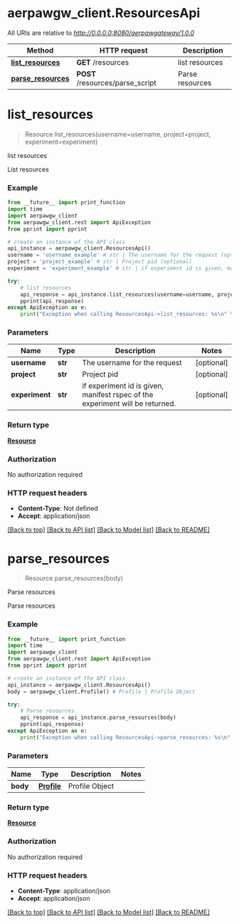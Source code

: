 # aerpawgw_client.ResourcesApi

All URIs are relative to *http://0.0.0.0:8080/aerpawgateway/1.0.0*

Method | HTTP request | Description
------------- | ------------- | -------------
[**list_resources**](ResourcesApi.md#list_resources) | **GET** /resources | list resources
[**parse_resources**](ResourcesApi.md#parse_resources) | **POST** /resources/parse_script | Parse resources

# **list_resources**
> Resource list_resources(username=username, project=project, experiment=experiment)

list resources

List resources

### Example
```python
from __future__ import print_function
import time
import aerpawgw_client
from aerpawgw_client.rest import ApiException
from pprint import pprint

# create an instance of the API class
api_instance = aerpawgw_client.ResourcesApi()
username = 'username_example' # str | The username for the request (optional)
project = 'project_example' # str | Project pid (optional)
experiment = 'experiment_example' # str | if experiment id is given, manifest rspec of the experiment will be returned. (optional)

try:
    # list resources
    api_response = api_instance.list_resources(username=username, project=project, experiment=experiment)
    pprint(api_response)
except ApiException as e:
    print("Exception when calling ResourcesApi->list_resources: %s\n" % e)
```

### Parameters

Name | Type | Description  | Notes
------------- | ------------- | ------------- | -------------
 **username** | **str**| The username for the request | [optional] 
 **project** | **str**| Project pid | [optional] 
 **experiment** | **str**| if experiment id is given, manifest rspec of the experiment will be returned. | [optional] 

### Return type

[**Resource**](Resource.md)

### Authorization

No authorization required

### HTTP request headers

 - **Content-Type**: Not defined
 - **Accept**: application/json

[[Back to top]](#) [[Back to API list]](../README.md#documentation-for-api-endpoints) [[Back to Model list]](../README.md#documentation-for-models) [[Back to README]](../README.md)

# **parse_resources**
> Resource parse_resources(body)

Parse resources

Parse resources

### Example
```python
from __future__ import print_function
import time
import aerpawgw_client
from aerpawgw_client.rest import ApiException
from pprint import pprint

# create an instance of the API class
api_instance = aerpawgw_client.ResourcesApi()
body = aerpawgw_client.Profile() # Profile | Profile Object

try:
    # Parse resources
    api_response = api_instance.parse_resources(body)
    pprint(api_response)
except ApiException as e:
    print("Exception when calling ResourcesApi->parse_resources: %s\n" % e)
```

### Parameters

Name | Type | Description  | Notes
------------- | ------------- | ------------- | -------------
 **body** | [**Profile**](Profile.md)| Profile Object | 

### Return type

[**Resource**](Resource.md)

### Authorization

No authorization required

### HTTP request headers

 - **Content-Type**: application/json
 - **Accept**: application/json

[[Back to top]](#) [[Back to API list]](../README.md#documentation-for-api-endpoints) [[Back to Model list]](../README.md#documentation-for-models) [[Back to README]](../README.md)

